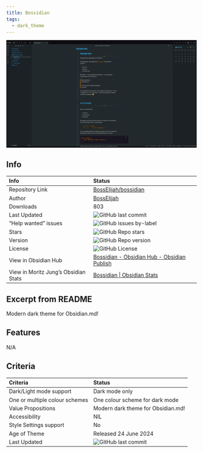 ```yaml
---
title: Bossidian
tags:
  - dark_theme
---
```


![Bossidian Theme Screenshot](https://raw.githubusercontent.com/BossElijah/bossidian/refs/heads/master/images/image-1-large.png)

## Info

| Info                                 | Status                                                                                                                                                                                                        |
| :----------------------------------- | :------------------------------------------------------------------------------------------------------------------------------------------------------------------------------------------------------------ |
| Repository Link                      | [BossElijah/bossidian](https://github.com/BossElijah/bossidian)                                                                                                                                               |
| Author                               | [BossElijah](https://github.com/BossElijah)                                                                                                                                                                   |
| Downloads                            | 803                                                                                                                                                                                                           |
| Last Updated                         | ![GitHub last commit](https://img.shields.io/github/last-commit/BossElijah/bossidian?color=573E7A&amp;label=last%20update&amp;logo=github&amp;style=for-the-badge) |
| “Help wanted” issues                 | ![GitHub issues by-label](https://img.shields.io/github/issues/BossElijah/bossidian/help%20wanted?color=573E7A&amp;logo=github&amp;style=for-the-badge)            |
| Stars                                | ![GitHub Repo stars](https://img.shields.io/github/stars/BossElijah/bossidian?color=573E7A&amp;logo=github&amp;style=for-the-badge)                                |
| Version                              | ![GitHub Repo version](https://img.shields.io/github/v/release/BossElijah/bossidian?color=573E7A&amp;logo=github&amp;style=for-the-badge&sort=semver)              |
| License                              | ![GitHub License](https://img.shields.io/github/license/BossElijah/bossidian?style=for-the-badge)                                                                   |
| View in Obsidian Hub                 | [Bossidian \- Obsidian Hub \- Obsidian Publish](https://publish.obsidian.md/hub/02+-+Community+Expansions/02.05+All+Community+Expansions/Themes/Bossidian)                                                    |
| View in Moritz Jung’s Obsidian Stats | [Bossidian \| Obsidian Stats](https://www.moritzjung.dev/obsidian-stats/themes/bossidian/)                                                                                                                    |

## Excerpt from README

Modern dark theme for Obsidian.md!

## Features

N/A

## Criteria

| Criteria                       | Status                                                                                                                                                                                                        |
| :----------------------------- | :------------------------------------------------------------------------------------------------------------------------------------------------------------------------------------------------------------ |
| Dark/Light mode support        | Dark mode only                                                                                                                                                                                                |
| One or multiple colour schemes | One colour scheme for dark mode                                                                                                                                                                               |
| Value Propositions             | Modern dark theme for Obsidian.md!                                                                                                                                                                            |
| Accessibility                  | NIL                                                                                                                                                                                                           |
| Style Settings support         | No                                                                                                                                                                                                            |
| Age of Theme                   | Released 24 June 2024                                                                                                                                                                                         |
| Last Updated                   | ![GitHub last commit](https://img.shields.io/github/last-commit/BossElijah/bossidian?color=573E7A&amp;label=last%20update&amp;logo=github&amp;style=for-the-badge) |
